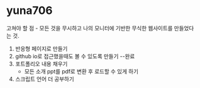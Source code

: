 # yuna706

고쳐야 할 점 - 모든 것을 무시하고 나의 모니터에 기반한 무식한 웹사이트를 만들었다는 것.

<ol>
  <li>반응형 페이지로 만들기</li>
  <li>github io로 접근했을때도 볼 수 있도록 만들기 --완료</li>
  <li>포트폴리오 내용 채우기
    <ul>
      <li>모든 소개 ppt를 pdf로 변환 후 로드할 수 있게 하기</li>
    </ul>
  </li>
  <li>스크립트 언어 더 공부하기</li>
</ol>
